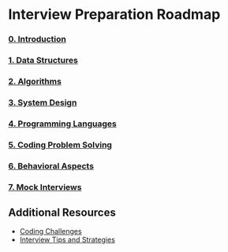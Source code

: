 # Interview Preparation Roadmap


### [0. Introduction](/Chapters/Introduction.md)

### [1. Data Structures](/Chapters/DataStructures.md)

### [2. Algorithms](/Chapters/Algorithms.md)

### [3. System Design](/Chapters/SystemDesign.md)

### [4. Programming Languages](/Chapters/ProgrammingLanguages.md)

### [5. Coding Problem Solving](/Chapters/CodingProblemSolving.md)

### [6. Behavioral Aspects](/Chapters/BehavioralAspects.md)

### [7. Mock Interviews](/Chapters/MockInterviews.md)

## Additional Resources
- [Coding Challenges](/Chapters/CodingChallenges.md)
- [Interview Tips and Strategies](/Chapters/InterviewStrategies.md)
